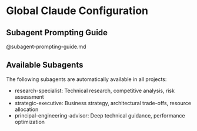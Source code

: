 # Global Claude Configuration

## Subagent Prompting Guide
@subagent-prompting-guide.md

## Available Subagents
The following subagents are automatically available in all projects:
- research-specialist: Technical research, competitive analysis, risk assessment
- strategic-executive: Business strategy, architectural trade-offs, resource allocation  
- principal-engineering-advisor: Deep technical guidance, performance optimization
